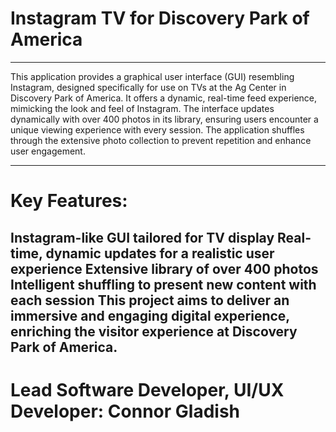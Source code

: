 # Instagram TV for Discovery Park of America
---

This application provides a graphical user interface (GUI) resembling Instagram, designed specifically for use on TVs at the Ag Center in Discovery Park of America. It offers a dynamic, real-time feed experience, mimicking the look and feel of Instagram. The interface updates dynamically with over 400 photos in its library, ensuring users encounter a unique viewing experience with every session. The application shuffles through the extensive photo collection to prevent repetition and enhance user engagement.

---

# Key Features:

Instagram-like GUI tailored for TV display
Real-time, dynamic updates for a realistic user experience
Extensive library of over 400 photos
Intelligent shuffling to present new content with each session
This project aims to deliver an immersive and engaging digital experience, enriching the visitor experience at Discovery Park of America.
---

# Lead Software Developer, UI/UX Developer: Connor Gladish
